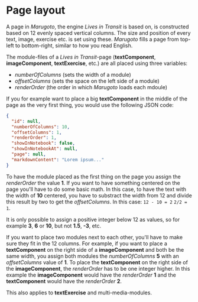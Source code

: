 # Page layout

A page in *Marugoto*, the engine *Lives in Transit* is based on, is constructed based on 12 evenly spaced vertical columns. The size and position of every text, image, exercise etc. is set using these. *Marugoto* fills a page from top-left to bottom-right, similar to how you read English. 

The module-files of a *Lives in Transit*-page (**textComponent**, **imageComponent**, **textExercise**, etc.) are all placed using three variables:

* *numberOfColumns* (sets the width of a module)
* *offsetColumns* (sets the space on the left side of a module)
* *renderOrder* (the order in which *Marugoto* loads each mdoule)

If you for example want to place a big **textComponent** in the middle of the page as the very first thing, you would use the following JSON code:

```json
{
  "id": null,
  "numberOfColumns": 10,
  "offsetColumns": 1,
  "renderOrder": 1,
  "showInNotebook": false,
  "showInNotebookAt": null,
  "page": null,
  "markdownContent": "Lorem ipsum..."
}
```

To have the module placed as the first thing on the page you assign the *renderOrder* the value **1**. If you want to have something centered on the page you'll have to do some basic math. In this case, to have the text with the width of **10** centered, you have to substract the width from 12 and divide this result by two to get the *offsetColumns*. In this case: `12 - 10 = 2` `2/2 = 1`. 

It is only possible to assign a positive integer below 12 as values, so for example **3**, **6** or **10**, but not **1.5**, **-3**, etc.

If you want to place two modules next to each other, you'll have to make sure they fit in the 12 columns. For example, if you want to place a **textComponent** on the right side of a **imageComponent** and both be the same width, you assign both modules the *numberOfColumns* **5** with an *offsetColumns* value of **1**. To place the **textComponent** on the right side of the **imageComponent**, the *renderOrder* has to be one integer higher. In this example the **imageComponent** would have the *renderOrder* **1** and the **textComponent** would have the *renderOrder* **2**.

This also applies to **textExercise** and multi-media-modules.
